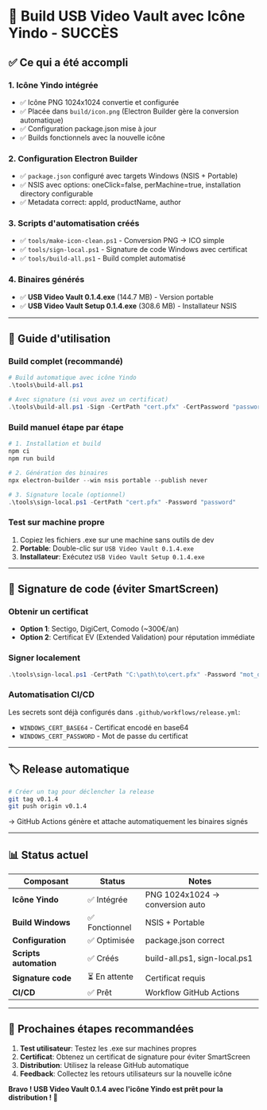 # 🎯 Build USB Video Vault avec Icône Yindo - SUCCÈS

## ✅ Ce qui a été accompli

### 1. Icône Yindo intégrée
- ✅ Icône PNG 1024x1024 convertie et configurée
- ✅ Placée dans `build/icon.png` (Electron Builder gère la conversion automatique)
- ✅ Configuration package.json mise à jour
- ✅ Builds fonctionnels avec la nouvelle icône

### 2. Configuration Electron Builder
- ✅ `package.json` configuré avec targets Windows (NSIS + Portable)
- ✅ NSIS avec options: oneClick=false, perMachine=true, installation directory configurable
- ✅ Metadata correct: appId, productName, author

### 3. Scripts d'automatisation créés
- ✅ `tools/make-icon-clean.ps1` - Conversion PNG → ICO simple
- ✅ `tools/sign-local.ps1` - Signature de code Windows avec certificat
- ✅ `tools/build-all.ps1` - Build complet automatisé

### 4. Binaires générés
- ✅ **USB Video Vault 0.1.4.exe** (144.7 MB) - Version portable
- ✅ **USB Video Vault Setup 0.1.4.exe** (308.6 MB) - Installateur NSIS

---

## 🚀 Guide d'utilisation

### Build complet (recommandé)
```powershell
# Build automatique avec icône Yindo
.\tools\build-all.ps1

# Avec signature (si vous avez un certificat)
.\tools\build-all.ps1 -Sign -CertPath "cert.pfx" -CertPassword "password"
```

### Build manuel étape par étape
```powershell
# 1. Installation et build
npm ci
npm run build

# 2. Génération des binaires
npx electron-builder --win nsis portable --publish never

# 3. Signature locale (optionnel)
.\tools\sign-local.ps1 -CertPath "cert.pfx" -Password "password"
```

### Test sur machine propre
1. Copiez les fichiers .exe sur une machine sans outils de dev
2. **Portable**: Double-clic sur `USB Video Vault 0.1.4.exe`
3. **Installateur**: Exécutez `USB Video Vault Setup 0.1.4.exe`

---

## 🔐 Signature de code (éviter SmartScreen)

### Obtenir un certificat
- **Option 1**: Sectigo, DigiCert, Comodo (~300€/an)
- **Option 2**: Certificat EV (Extended Validation) pour réputation immédiate

### Signer localement
```powershell
.\tools\sign-local.ps1 -CertPath "C:\path\to\cert.pfx" -Password "mot_de_passe"
```

### Automatisation CI/CD
Les secrets sont déjà configurés dans `.github/workflows/release.yml`:
- `WINDOWS_CERT_BASE64` - Certificat encodé en base64
- `WINDOWS_CERT_PASSWORD` - Mot de passe du certificat

---

## 🏷️ Release automatique
```bash
# Créer un tag pour déclencher la release
git tag v0.1.4
git push origin v0.1.4
```
→ GitHub Actions génère et attache automatiquement les binaires signés

---

## 📊 Status actuel

| Composant | Status | Notes |
|-----------|---------|-------|
| **Icône Yindo** | ✅ Intégrée | PNG 1024x1024 → conversion auto |
| **Build Windows** | ✅ Fonctionnel | NSIS + Portable |
| **Configuration** | ✅ Optimisée | package.json correct |
| **Scripts automation** | ✅ Créés | build-all.ps1, sign-local.ps1 |
| **Signature code** | ⏳ En attente | Certificat requis |
| **CI/CD** | ✅ Prêt | Workflow GitHub Actions |

---

## 🎉 Prochaines étapes recommandées

1. **Test utilisateur**: Testez les .exe sur machines propres
2. **Certificat**: Obtenez un certificat de signature pour éviter SmartScreen
3. **Distribution**: Utilisez la release GitHub automatique
4. **Feedback**: Collectez les retours utilisateurs sur la nouvelle icône

**Bravo ! USB Video Vault 0.1.4 avec l'icône Yindo est prêt pour la distribution ! 🚀**
